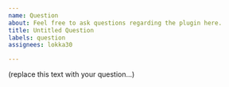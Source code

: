 ```yaml
---
name: Question
about: Feel free to ask questions regarding the plugin here.
title: Untitled Question
labels: question
assignees: lokka30

---
```


(replace this text with your question...)
